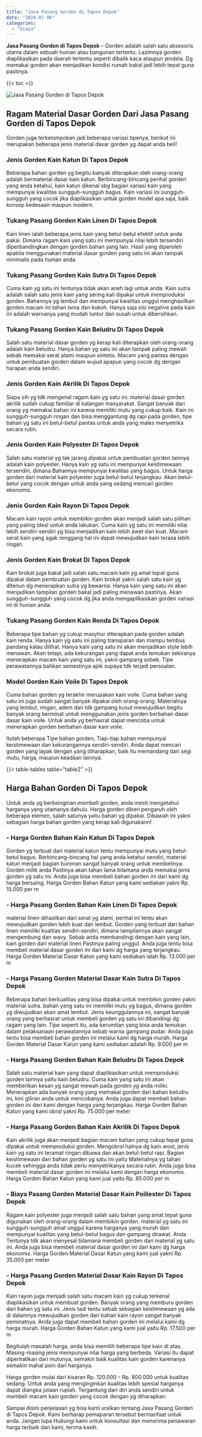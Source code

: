 ```yaml
---
title: "Jasa Pasang Gorden di Tapos Depok"
date: "2024-07-06"
categories: 
  - "biaya"
---
```


**Jasa Pasang Gorden di Tapos Depok** – Gorden adalah salah satu aksesoris utama dalam sebuah hunian atau bangunan tertentu. Lazimnya gorden diaplikasikan pada daerah tertentu seperti dibalik kaca ataupun jendela. Dg memakai gorden akan menjadikan kondisi rumah bakal jadi lebih tepat guna pastinya.

{{< toc >}}

![Jasa Pasang Gorden di Tapos Depok](/images/pasang-gorden-murah21.png)

## Ragam Material Dasar Gorden Dari Jasa Pasang Gorden di Tapos Depok

Gorden juga terkelompokan jadi beberapa variasi tipenya, berikut ini merupakan beberapa jenis material dasar gorden yg dapat anda beli!

### Jenis Gorden Kain Katun Di Tapos Depok

Beberapa bahan gorden yg begitu banyak diterapkan oleh orang-orang adalah bermaterial dasar kain katun. Berbincang-bincang perihal gorden yang anda ketahui, kain katun dikenal sbg bagian variasi kain yang mempunyai kwalitas sungguh-sungguh bagus. Kain variasi ini sungguh-sungguh yang cocok jika diaplikasikan untuk gorden model apa saja, baik konsep kedesaan maupun modern.

### Tukang Pasang Gorden Kain Linen Di Tapos Depok

Kain linen ialah beberapa jenis kain yang betul-betul efektif untuk anda pakai. Dimana ragam kain yang satu ini mempunyai nilai lebih tersendiri diperbandingkan dengan gorden bahan yang lain. Hasil yang diperoleh apabila menggunakan material dasar gorden yang satu ini akan tampak minimalis pada hunian anda.

### Tukang Pasang Gorden Kain Sutra Di Tapos Depok

Cuma kain yg satu ini tentunya tidak akan aneh lagi untuk anda. Kain sutra adalah salah satu jenis kain yang sering kali dipakai untuk memproduksi gorden. Bahannya yg lembut dan mempunyai kwalitas unggul menghasilkan gorden macam ini tahan lama dan kokoh. Hanya saja sisi negative pada kain ini adalah warnanya yang mudah luntur dan susah untuk dibersihkan.

### Tukang Pasang Gorden Kain Beludru Di Tapos Depok

Salah satu material dasar gorden yg kerap kali diterapkan oleh orang-orang adalah kain beludru. Hanya bahan yg satu ini akan tampak paling mewah sebab memakai serat alami maupun sintetis. Macam yang pantas dengan untuk pembuatan gorden dalam wujud apapun yang cocok dg dengan harapan anda sendiri.

### Jenis Gorden Kain Akrilik Di Tapos Depok

Siapa sih yg tdk mengenal ragam kain yg satu ini. material dasar gorden akrilik sudah cukup familiar di kalangan masyarakat. Sangat banyak dari orang yg memakai bahan ini karena memiliki mutu yang cukup baik. Kain ini sungguh-sungguh ringan dan bisa menggantung dg rapi pada gorden, tipe bahan yg satu ini betul-betul pantas untuk anda yang males menyetrika secara rutin.

### Jenis Gorden Kain Polyester Di Tapos Depok

Salah satu material yg tak jarang dipakai untuk pembuatan gorden lainnya adalah kain polyester. Hanya kain yg satu ini mempunyai keistimewaan tersendiri, dimana Bahannya mempunyai kwalitas yang bagus. Untuk harga gorden dari material kain polyester juga betul-betul terjangkau. Akan betul-betul yang cocok dengan untuk anda yang sedang mencari gorden ekonomis.

### Jenis Gorden Kain Rayon Di Tapos Depok

Macam kain rayon untuk membikin gorden akan menjadi salah satu pilihan yang paling ideal untuk anda lakukan. Cuma kain yg satu ini memiliki nilai lebih sendiri-sendiri yg bisa menjadikan kain lebih awet dan kuat. Macam serat kain yang agak renggang hal ini dapat mewujudkan kain terasa lebih ringan.

### Jenis Gorden Kain Brokat Di Tapos Depok

Kain brokat juga bakal jadi salah satu macam kain yg amat tepat guna dipakai dalam pembuatan gorden. Kain brokat yakni salah satu kain yg ditenun dg menerapkan sutra yg bewarna. Hanya kain yang satu ini akan menjadikan tampilan gorden bakal jadi paling menawan pastinya. Akan sungguh-sungguh yang cocok dg jika anda mengaplikasikan gorden variasi ini di hunian anda.

### Tukang Pasang Gorden Kain Renda Di Tapos Depok

Beberapa tipe bahan yg cukup masyhur diterapkan pada gorden adalah kain renda. Hanya kain yg satu ini paling transparan dan mampu tembus pandang kalau dilihat. Hanya kain yang satu ini akan menjadikan style lebih menawan. Akan tetapi, ada kekurangan yang dapat anda temukan sekiranya menerapkan macam kain yang satu ini, yakni gampang sobek. Tipe perawatannya bahkan semestinya apik supaya tdk terjadi persoalan.

### Model Gorden Kain Voile Di Tapos Depok

Cuma bahan gorden yg terakhir merupakan kain voile. Cuma bahan yang satu ini juga sudah sangat banyak dipakai oleh orang-orang. Materialnya yang lembut, ringan, adem dan tdk gampang kusut mewujudkan begitu banyak orang berminat untuk menggunakan jenis gorden berbahan dasar dasar kain voile. Untuk anda yg berhasrat dapat mencoba untuk menerapkan gorden berbahan dasar kain voile.

Itulah beberapa Tipe bahan gorden, Tiap-tiap bahan mempunyai keistimewaan dan kekurangannya sendiri-sendiri. Anda dapat mencari gorden yang layak dengan yang diharapkan, baik itu memandang dari segi mutu, harga, maupun keadaan lainnya.

{{< table-tables table="table2" >}}

## Harga Bahan Gorden Di Tapos Depok

Untuk anda yg berkeinginan membeli gorden, anda mesti mengetahui harganya yang utamanya dahulu. Harga gorden diberi pengaruh oleh beberapa elemen, salah satunya yaitu bahan yg dipakai. Dibawah ini yakni sebagian harga bahan gorden yang kerap kali digunakann!

### \- Harga Gorden Bahan Kain Katun Di Tapos Depok

Gorden yg terbuat dari material katun tentu mempunyai mutu yang betul-betul bagus. Berbincang-bincang hal yang anda ketahui sendiri, material katun menjadi bagian buronan sangat banyak orang untuk membelinya. Gorden milik anda Pastinya akan tahan lama bilamana anda memakai jenis gorden yg satu ini. Anda juga bisa membeli bahan gorden ini dari kami dg harga bersaing. Harga Gorden Bahan Katun yang kami sediakan yakni Rp. 15.000 per m

### \- Harga Pasang Gorden Bahan Kain Linen Di Tapos Depok

material linen dihasilkan dari serat yg alami, perihal ini tentu akan mewujudkan gorden lebih kuat dan lembut. Gorden yang terbuat dari bahan linen memiliki kualtias sendiri-sendiri, dimana tampilannya akan sangat mengembung dan wavy. Sebab anda membandingi dengan kain yang lain, kain gorden dari material linen Pastinya paling unggul. Anda juga tentu bisa membeli material dasar gorden ini dari kami dg harga yang terjangkau. Harga Gorden Material Dasar Katun yang kami sediakan ialah Rp. 13.000 per m

### \- Harga Pasang Gorden Material Dasar Kain Sutra Di Tapos Depok

Beberapa bahan berkualtias yang bisa dipakai untuk membikin gorden yakni material sutra. bahan yang satu ini memiliki mutu yg bagus, dimana gorden yg diwujudkan akan amat lembut. Jenis keunggulannya ini, sangat banyak orang yang berhasrat untuk membeli gorden yg satu ini dibandingi dg ragam yang lain. Tipe seperti itu, ada kerumitan yang bisa anda temukan dalam pelaksanaan perawatannya sebab warna gampang pudar. Anda juga tentu bisa membeli bahan gorden ini melalui kami dg harga murah. Harga Gorden Material Dasar Katun yang kami sediakan adalah Rp. 9.000 per m

### \- Harga Pasang Gorden Bahan Kain Beludru Di Tapos Depok

Salah satu material kain yang dapat diaplikasikan untuk memproduksi gorden lainnya yaitu kain beludru. Cuma kain yang satu ini akan memberikan kesan yg sangat mewah pada gorden yg anda miliki. Menerapkan ada banyak orang yang memakai gorden dari bahan beludru ini, kini giliran anda untuk mencobanya. Anda juga dapat membeli bahan gorden ini dari kami dengan harga yang terjangkau. Harga Gorden Bahan Katun yang kami obral yakni Rp. 75.000 per meter

### \- Harga Pasang Gorden Bahan Kain Akrilik Di Tapos Depok

Kain akrilik juga akan menjadi bagian macam bahan yang cukup tepat guna dipakai untuk memproduksi gorden. Mengobrol halnya dg kain wool, jenis kain yg satu ini teramat ringan dibawa dan akan betul-betul rapi. Bagian keistimewaan dari bahan gorden yg satu ini yaitu Materialnya yg tahan kucek sehingga anda tidak perlu menyetrikanya secara rutin. Anda juga bisa membeli material dasar gorden ini melalui kami dengan harga ekonomis. Harga Gorden Bahan Katun yang kami jual yaitu Rp. 85.000 per m

### \- Biaya Pasang Gorden Material Dasar Kain Poiliester Di Tapos Depok

Ragam kain polyester juga menjadi salah satu bahan yang amat tepat guna digunakan oleh orang-orang dalam membikin gorden. material yg satu ini sungguh-sungguh amat unggul karena harganya yang murah dan mempunyai kualitas yang betul-betul bagus dan gampang dirawat. Anda Tentunya tdk akan menyesal bilamana membeli gorden dari material yg satu ini. Anda juga bisa membeli material dasar gorden ini dari kami dg harga ekonomis. Harga Gorden Material Dasar Katun yang kami jual yakni Rp. 35.000 per meter

### \- Harga Pasang Gorden Material Dasar Kain Rayon Di Tapos Depok

Kain rayon juga menjadi salah satu macam kain yg cukup terkenal diaplikasikan untuk membuat gorden. Banyak orang yang memburu gorden dari bahan yg satu ini. Jenis tadi tentu sebab sebagian keistimewaan yg ada di dalamnya mewujudkan gorden dari bahan kain rayon sangat banyak peminatnya. Anda juga dapat membeli bahan gorden ini melalui kami dg harga murah. Harga Gorden Bahan Katun yang kami jual yaitu Rp. 17.500 per m

Begitulah masalah harga, anda bisa memilih beberapa tipe kain di atas. Masing-masing jenis mempunyai nilai harga yang berbeda. Variasi itu dapat diperhatikan dari mutunya, semakin baik kualitas kain gorden karenanya semakin mahal poin dari harganya.

Harga gorden mulai dari kisaran Rp. 120.000 – Rp. 800.000 untuk kualitas sedang. Untuk anda yang menginginkan kualitas lebih spesial harganya dapat diangka jutaan rupiah. Tergantung dari diri anda sendiri untuk membeli macam kain gorden yang cocok dengan yg diharapkan.

Sampai disini penjelasan yg bisa kami uraikan tentang Jasa Pasang Gorden di Tapos Depok. Kami berharap pemaparan tersebut bermanfaat untuk anda. Jangan lupa Hubungi kami untuk konsultasi dan menerima penawaran harga terbaik dari kami, terima kasih.
